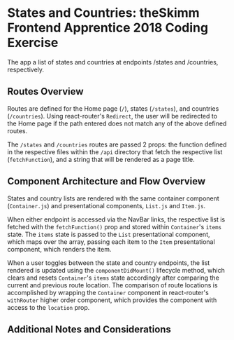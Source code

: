 # States and Countries: theSkimm Frontend Apprentice 2018 Coding Exercise

The app a list of states and countries at endpoints /states and /countries, respectively.


## Routes Overview

Routes are defined for the Home page (`/`), states (`/states`), and countries (`/countries`). Using react-router's `Redirect`, the user will be redirected to the Home page if the path entered does not match any of the above defined routes.

The `/states` and `/countries` routes are passed 2 props: the function defined in the respective files within the `/api` directory that fetch the respective list (`fetchFunction`), and a string that will be rendered as a page title.

## Component Architecture and Flow Overview

States and country lists are rendered with the same container component (`Container.js`) and presentational components, `List.js` and `Item.js`.

When either endpoint is accessed via the NavBar links, the respective list is fetched with the `fetchFunction()` prop and stored within  `Container`'s `items` state. The `items` state is passed to the `List` presentational component, which maps over the array, passing each item to the `Item` presentational component, which renders the item.


When a user toggles between the state and country endpoints, the list rendered is updated using the `componentDidMount()` lifecycle method, which clears and resets `Container`'s `items` state accordingly after comparing the current and previous route location. The comparison of route locations is accomplished by wrapping the `Container` component in react-router's `withRouter` higher order component, which provides the component with access to the `location` prop.


## Additional Notes and Considerations
